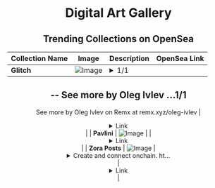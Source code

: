 <div align="center">

# Digital Art Gallery

## Trending Collections on OpenSea

| Collection Name                       | Image                                                                                     | Description                       | OpenSea Link                                                                                          |
|---------------------------------------|-------------------------------------------------------------------------------------------|-----------------------------------|--------------------------------------------------------------------------------------------------------|
| **Glitch** | ![Image](https://i.seadn.io/s/raw/files/64963965fe6a0479f77a738201d7bdf8.jpg?w=500&auto=format?w=200&auto=format) | <details><summary>1/1
--
See more by Oleg Ivlev ...</summary>1/1
--
See more by Oleg Ivlev on Remx at remx.xyz/oleg-ivlev</details> | <details><summary>Link</summary>[Glitch](https://opensea.io/collection/glitch-64)</details> |
| **Pavlini** | ![Image](https://i.seadn.io/s/raw/files/fcbf600b2180cff64ae4c27e6c3e3d9e.jpg?w=500&auto=format?w=200&auto=format) |  | <details><summary>Link</summary>[Pavlini](https://opensea.io/collection/pavlini)</details> |
| **Zora Posts** | ![Image](https://i.seadn.io/s/raw/files/d2bcde1ca41bdd49ec0fadd238edc57b.png?w=500&auto=format?w=200&auto=format) | <details><summary>Create and connect onchain. ht...</summary>Create and connect onchain. https://zora.co</details> | <details><summary>Link</summary>[Zora Posts](https://opensea.io/collection/zora-posts-12126)</details> |

</div>